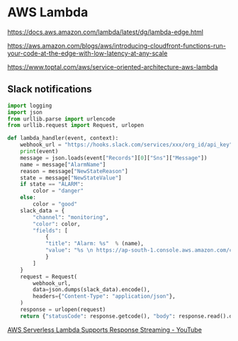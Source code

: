 # AWS Lambda

<https://docs.aws.amazon.com/lambda/latest/dg/lambda-edge.html>

<https://aws.amazon.com/blogs/aws/introducing-cloudfront-functions-run-your-code-at-the-edge-with-low-latency-at-any-scale>

<https://www.toptal.com/aws/service-oriented-architecture-aws-lambda>

## Slack notifications

```python
import logging
import json
from urllib.parse import urlencode
from urllib.request import Request, urlopen

def lambda_handler(event, context):
    webhook_url = "https://hooks.slack.com/services/xxx/org_id/api_key"
    print(event)
    message = json.loads(event["Records"][0]["Sns"]["Message"])
    name = message["AlarmName"]
    reason = message["NewStateReason"]
    state = message["NewStateValue"]
    if state == "ALARM":
        color = "danger"
    else:
        color = "good"
    slack_data = {
        "channel": "monitoring",
        "color": color,
        "fields": [
            {
            "title": "Alarm: %s"  % (name),
            "value": "%s \n https://ap-south-1.console.aws.amazon.com/cloudwatch/home?region=ap-south-1#alarmsV2:alarm/%s?" % (reason, name),
            }
        ]
    }
    request = Request(
        webhook_url,
        data=json.dumps(slack_data).encode(),
        headers={"Content-Type": "application/json"},
    )
    response = urlopen(request)
    return {"statusCode": response.getcode(), "body": response.read().decode()}
```

[AWS Serverless Lambda Supports Response Streaming - YouTube](https://www.youtube.com/watch?v=iwX9dYrcL1k&ab_channel=HusseinNasser)

